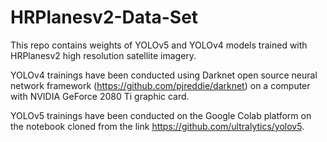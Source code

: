 # HRPlanesv2-Data-Set
This repo contains weights of YOLOv5 and YOLOv4 models trained with HRPlanesv2 high resolution satellite imagery.

YOLOv4 trainings have been conducted using Darknet  open source neural network framework (https://github.com/pjreddie/darknet) on a computer with NVIDIA GeForce 2080 Ti graphic card.


YOLOv5 trainings have been conducted on the Google Colab platform on the notebook cloned from the link https://github.com/ultralytics/yolov5.
